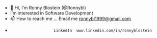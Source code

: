 - 👋 Hi, I’m Ronny Blostein (@Ronnybl)
- I’m interested in Software Development
- 📫 How to reach me ... Email me ronnybl1999@gmail.com
-                        LinkedIn  www.linkedin.com/in/ronnyblostein

<!---
Ronnybl/Ronnybl is a ✨ special ✨ repository because its `README.md` (this file) appears on your GitHub profile.
You can click the Preview link to take a look at your changes.
--->
